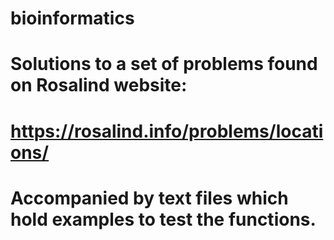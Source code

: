﻿# bioinformatics
# Solutions to a set of problems found on Rosalind website:
# https://rosalind.info/problems/locations/
# Accompanied by text files which hold examples to test the functions.
